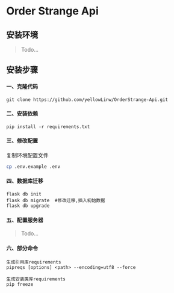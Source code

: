 # Order Strange Api


## 安装环境

> Todo...

## 安装步骤

#### 一、克隆代码

```
git clone https://github.com/yellowLinw/OrderStrange-Api.git
```

#### 二、安装依赖

```
pip install -r requirements.txt
```

#### 三、修改配置

复制环境配置文件

```bash
cp .env.example .env
```

#### 四、数据库迁移

```
flask db init
flask db migrate  #修改迁移,插入初始数据
flask db upgrade
```

#### 五、配置服务器
> Todo...

#### 六、部分命令

```
生成引用库requirements
pipreqs [options] <path> --encoding=utf8 --force
    
生成安装类库requirements
pip freeze
```

